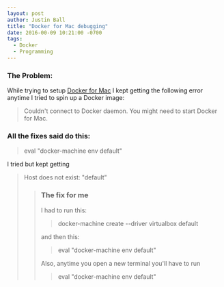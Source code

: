 ```yaml
---
layout: post
author: Justin Ball
title: "Docker for Mac debugging"
date: 2016-00-09 10:21:00 -0700
tags:
  - Docker
  - Programming
---
```



<h3>The Problem:</h3>
While trying to setup <a href="https://docs.docker.com/docker-for-mac/">Docker for Mac</a> I kept getting the following error anytime I tried to spin up a Docker image:

<blockquote>
  Couldn't connect to Docker daemon. You might need to start Docker for Mac.
</blockquote>

<h3>All the fixes said do this:</h3>

<blockquote>
  eval "docker-machine env default"
</blockquote>

I tried but kept getting

<blockquote>
  Host does not exist: "default"
<blockquote>

<h3>The fix for me</h3>

I had to run this:

<blockquote>
  docker-machine create --driver virtualbox default
</blockquote>

and then this:

<blockquote>
  eval "docker-machine env default"
</blockquote>

Also, anytime you open a new terminal you'll have to run

<blockquote>
  eval "docker-machine env default"
</blockquote>
